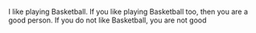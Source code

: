 I like playing Basketball.
If you like playing Basketball too,
then you are a good person.
If you do not like Basketball, you are not good
